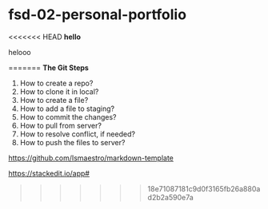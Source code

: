 # fsd-02-personal-portfolio

<<<<<<< HEAD
**hello**

helooo

=======
**The Git Steps**

1. How to create a repo?
2. How to clone it in local?
3. How to create a file?
4. How to add a file to staging?
5. How to commit the changes?
6. How to pull from server?
7. How to resolve conflict, if needed?
8. How to push the files to server?


https://github.com/Ismaestro/markdown-template

https://stackedit.io/app#
>>>>>>> 18e71087181c9d0f3165fb26a880ad2b2a590e7a
